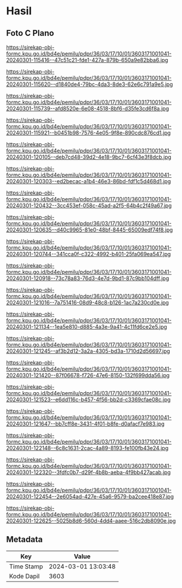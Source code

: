 # Hasil

## Foto C Plano

https://sirekap-obj-formc.kpu.go.id/bd4e/pemilu/pdpr/36/03/17/10/01/3603171001041-20240301-115416--47c51c21-fde1-427a-879b-650a9e82bba6.jpg

https://sirekap-obj-formc.kpu.go.id/bd4e/pemilu/pdpr/36/03/17/10/01/3603171001041-20240301-115620--d1840de4-79bc-4da3-8de3-62e6c791a9e5.jpg

https://sirekap-obj-formc.kpu.go.id/bd4e/pemilu/pdpr/36/03/17/10/01/3603171001041-20240301-115739--afd8520e-6e08-4518-8bf6-d35fe3cd6f8a.jpg

https://sirekap-obj-formc.kpu.go.id/bd4e/pemilu/pdpr/36/03/17/10/01/3603171001041-20240301-115921--b0451b98-7576-4e05-9f8e-890cdc876cd1.jpg

https://sirekap-obj-formc.kpu.go.id/bd4e/pemilu/pdpr/36/03/17/10/01/3603171001041-20240301-120105--deb7cd48-39d2-4e18-9bc7-6cf43e3f8dcb.jpg

https://sirekap-obj-formc.kpu.go.id/bd4e/pemilu/pdpr/36/03/17/10/01/3603171001041-20240301-120303--ed2becac-a1b4-46e3-86bd-fdf1c5d468d1.jpg

https://sirekap-obj-formc.kpu.go.id/bd4e/pemilu/pdpr/36/03/17/10/01/3603171001041-20240301-120432--3cc453ef-058c-45ad-a2f5-64b4c2f49a67.jpg

https://sirekap-obj-formc.kpu.go.id/bd4e/pemilu/pdpr/36/03/17/10/01/3603171001041-20240301-120635--d40c9965-81e0-48bf-8445-65009edf74f8.jpg

https://sirekap-obj-formc.kpu.go.id/bd4e/pemilu/pdpr/36/03/17/10/01/3603171001041-20240301-120744--341cca0f-c322-4992-b401-25fa069ea547.jpg

https://sirekap-obj-formc.kpu.go.id/bd4e/pemilu/pdpr/36/03/17/10/01/3603171001041-20240301-120918--73c78a83-76d3-4e7d-9bd1-87c9bb104dff.jpg

https://sirekap-obj-formc.kpu.go.id/bd4e/pemilu/pdpr/36/03/17/10/01/3603171001041-20240301-121016--7a751416-08d9-48c8-b126-1ac7a230cd0e.jpg

https://sirekap-obj-formc.kpu.go.id/bd4e/pemilu/pdpr/36/03/17/10/01/3603171001041-20240301-121134--1ea5e810-d885-4a3e-9a41-4c11fd6ce2e5.jpg

https://sirekap-obj-formc.kpu.go.id/bd4e/pemilu/pdpr/36/03/17/10/01/3603171001041-20240301-121245--af3b2d12-3a2a-4305-bd3a-1710d2d56697.jpg

https://sirekap-obj-formc.kpu.go.id/bd4e/pemilu/pdpr/36/03/17/10/01/3603171001041-20240301-121420--87f06678-f726-47e6-8150-132f699dda56.jpg

https://sirekap-obj-formc.kpu.go.id/bd4e/pemilu/pdpr/36/03/17/10/01/3603171001041-20240301-121523--e6dd116c-b457-4f56-bb2d-c3369cfae08c.jpg

https://sirekap-obj-formc.kpu.go.id/bd4e/pemilu/pdpr/36/03/17/10/01/3603171001041-20240301-121647--bb7cff8e-3431-4f01-b8fe-d0afacf7e983.jpg

https://sirekap-obj-formc.kpu.go.id/bd4e/pemilu/pdpr/36/03/17/10/01/3603171001041-20240301-122148--6c8c1631-2cac-4a89-8193-fe100fb43e24.jpg

https://sirekap-obj-formc.kpu.go.id/bd4e/pemilu/pdpr/36/03/17/10/01/3603171001041-20240301-122320--3fdfc0b7-d29f-4b8b-aeba-4f9bb427acab.jpg

https://sirekap-obj-formc.kpu.go.id/bd4e/pemilu/pdpr/36/03/17/10/01/3603171001041-20240301-122454--2e6054ad-427e-45a6-9579-ba2cee418e87.jpg

https://sirekap-obj-formc.kpu.go.id/bd4e/pemilu/pdpr/36/03/17/10/01/3603171001041-20240301-122625--5025b8d6-560d-4dd4-aaee-516c2db8090e.jpg


## Metadata

| Key        | Value               |
| ---------- | ------------------- |
| Time Stamp | 2024-03-01 13:03:48 |
| Kode Dapil | 3603                |



